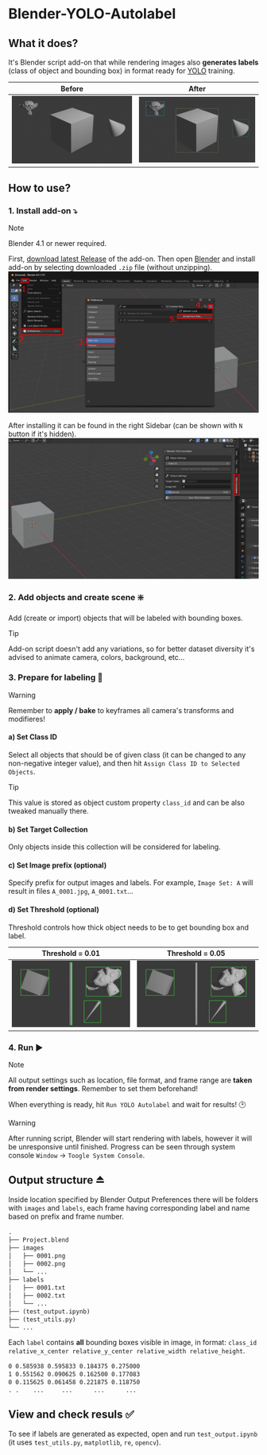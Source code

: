 # Blender-YOLO-Autolabel

## What it does?

It's Blender script add-on that while rendering images also **generates labels** (class of object and bounding box) in format ready for [YOLO](https://github.com/ultralytics/ultralytics) training.

Before             |  After
:-------------------------:|:-------------------------:
![Original Image](docs/images/image_blender.jpg)  |  ![Labeled Image](docs/images/image_labeled.jpg)

## How to use?

### 1. Install add-on ⤵️

>[!Note]
> Blender 4.1 or newer required.

First, [download latest Release](https://github.com/qm4teo/Blender-YOLO-Autolabel/releases/latest) of the add-on. Then open [Blender](https://www.blender.org/) and install add-on by selecting downloaded `.zip` file (without unzipping).
![Install Instructions: Edit -> Preferences -> Add-ons -> Install from Disk...](docs/images/install_1.jpg)

After installing it can be found in the right Sidebar (can be shown with `N` button if it's hidden).
![Sidebar add-on location](docs/images/install_2.jpg)

### 2. Add objects and create scene ❇️

Add (create or import) objects that will be labeled with bounding boxes.
>[!Tip]
> Add-on script doesn't add any variations, so for better dataset diversity it's advised to animate camera, colors, background, etc...

### 3. Prepare for labeling 🔢

>[!Warning]
> Remember to **apply / bake** to keyframes all camera's transforms and modifieres!

#### a) Set Class ID

Select all objects that should be of given class (it can be changed to any non-negative integer value), and then hit `Assign Class ID to Selected Objects`.

>[!Tip]
>This value is stored as object custom property `class_id` and can be also tweaked manually there.

#### b) Set Target Collection

Only objects inside this collection will be considered for labeling.

#### c) Set Image prefix (optional)

Specify prefix for output images and labels. For example, `Image Set: A` will result in files `A_0001.jpg`, `A_0001.txt`...

#### d) Set Threshold (optional)

Threshold controls how thick object needs to be to get bounding box and label.

Threshold = 0.01          |  Threshold = 0.05  
:-------------------------:|:-------------------------:
![All objects with bounding boxes](docs/images/threshold_01.jpg)  |  ![One thin object without bounding box](docs/images//threshold_05.jpg)

### 4. Run ▶️

>[!Note]
> All output settings such as location, file format, and frame range are **taken from render settings**. Remember to set them beforehand!

When everything is ready, hit `Run YOLO Autolabel` and wait for results! 🕑

>[!Warning]
>After running script, Blender will start rendering with labels, however it will be unresponsive until finished. Progress can be seen through system console `Window` -> `Toogle System Console`.

## Output structure ⏏️

Inside location specified by Blender Output Preferences there will be folders with `images` and `labels`, each frame having corresponding label and name based on prefix and frame number.

```text
.
├── Project.blend
├── images
│   ├── 0001.png
│   ├── 0002.png
│   └── ...
├── labels
│   ├── 0001.txt
│   ├── 0002.txt
│   └── ...
├── (test_output.ipynb)
├── (test_utils.py)
└── ...
```

Each `label` contains **all** bounding boxes visible in image, in format:
`class_id relative_x_center relative_y_center relative_width relative_height`.

```text
0 0.585938 0.595833 0.184375 0.275000
1 0.551562 0.090625 0.162500 0.177083
0 0.115625 0.061458 0.221875 0.118750
. .    ...     ...      ...      ...
```

## View and check resuls ✅

To see if labels are generated as expected, open and run `test_output.ipynb` (it uses `test_utils.py`, `matplotlib`, `re`, `opencv`).

